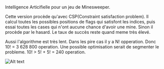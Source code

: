 
Intelligence Articifielle pour un jeu de Minesweeper.

Cette version procède qu'avec CSP(Constraint satisfaction problem). Il calcul toutes les possibles positions de flags qui satisfont les indices, puis essai toutes les cases qui n'ont aucune chance d'avoir une mine. Sinon il procède par le hasard. Le taux de succès reste quand meme très élevé.

Aussi l'algorithme est très lent. Dans les pire cas il y a N! opperation. Donc 10! = 3 628 800 operation.
Une possible optimisation serait de segmenter le probleme. 10! > 5! + 5!  = 240 operation.


![Alt text](https://dl.dropboxusercontent.com/u/14828537/MineSweeper%20Ai.gif)
